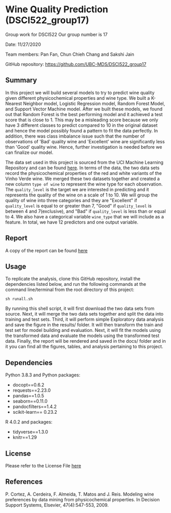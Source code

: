 # Wine Quality Prediction (DSCI522_group17)
Group work for DSCI522 Our group  number is 17

Date: 11/27/2020

Team members: Pan Fan, Chun Chieh Chang and Sakshi Jain

GitHub repository: https://github.com/UBC-MDS/DSCI522_group17

## Summary
In this project we will build several models to try to predict wine quality given different physicochemical properties and wine type. We built a K-Nearest Neighbor model, Logistic Regression model, Random Forest Model, and Support Vector Machine model. After we built these models, we found out that Random Forest is the best performing model and it achieved a test score that is close to 1. This may be a misleading score because we only have 3 different classes to predict compared to 10 in the original dataset and hence the model possibly found a pattern to fit the data perfectly. In addition, there was class imbalance issue such that the number of observations of 'Bad' quality wine and 'Excellent' wine are significantly less than 'Good' quality wine. Hence, further investigation is needed before we can finalize our model.

The data set used in this project is sourced from the UCI Machine Learning Repository and can be found [here](https://archive.ics.uci.edu/ml/datasets/Wine+Quality). In terms of the data, the two data sets record the physicochemical properties of the red and white variants of the Vinho Verde wine. We merged these two datasets together and created a new column `type of wine` to represent the wine type for each observation. The `quality_level` is the target we are interested in predicting and it represents the quality of the wine on a scale of 1 to 10. We will group the quality of wine into three categories and they are "Excellent" if `quality_level` is equal to or greater than 7, "Good" if `quality_level` is between 4 and 7(exclusive), and "Bad" if `quality_level` is less than or equal to 4. We also have a categorical variable `wine_type` that we will include as a feature. In total, we have 12 predictors and one output variable.




## Report

A copy of the report can be found [here]()


## Usage

To replicate the analysis, clone this GitHub repository, install the dependencies listed below, and run the following commands at the command line/terminal from the root directory of this project:

    sh runall.sh

By running this shell script, it will first download the two data sets from source. Next, it will merge the two data sets together and split the data into training and test sets. Third, it will perform simple Exploratory data analysis and save the figure in the results/ folder. It will then transform the train and test set for model building and evaluation. Next, it will fit the models using the transformed data and evaluate the models using the transformed test data. Finally, the report will be rendered and saved in the docs/ folder and in it you can find all the figures, tables, and analysis pertaining to this project.


## Dependencies

Python 3.8.3 and Python packages:

* docopt==0.6.2
* requests==2.23.0
* pandas==1.0.5
* seaborn==0.11.0
* pandocfilters==1.4.2
* scikit-learn== 0.23.2


R  4.0.2 and packages:
* tidyverse==1.3.0
* knitr==1.29

## License

Please refer to the License File [here](https://github.com/UBC-MDS/DSCI522_group17/blob/main/LICENSE)

## References

P. Cortez, A. Cerdeira, F. Almeida, T. Matos and J. Reis.
Modeling wine preferences by data mining from physicochemical properties. In Decision Support Systems, Elsevier, 47(4):547-553, 2009.

